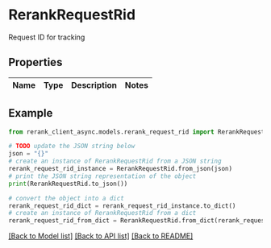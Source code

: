 # RerankRequestRid

Request ID for tracking

## Properties

Name | Type | Description | Notes
------------ | ------------- | ------------- | -------------

## Example

```python
from rerank_client_async.models.rerank_request_rid import RerankRequestRid

# TODO update the JSON string below
json = "{}"
# create an instance of RerankRequestRid from a JSON string
rerank_request_rid_instance = RerankRequestRid.from_json(json)
# print the JSON string representation of the object
print(RerankRequestRid.to_json())

# convert the object into a dict
rerank_request_rid_dict = rerank_request_rid_instance.to_dict()
# create an instance of RerankRequestRid from a dict
rerank_request_rid_from_dict = RerankRequestRid.from_dict(rerank_request_rid_dict)
```
[[Back to Model list]](../README.md#documentation-for-models) [[Back to API list]](../README.md#documentation-for-api-endpoints) [[Back to README]](../README.md)


